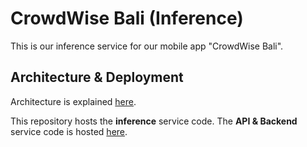 # CrowdWise Bali (Inference)

This is our inference service for our mobile app "CrowdWise Bali".

## Architecture & Deployment

Architecture is explained [here](https://github.com/Bangkit-Bersama/CrowdWiseBali-api/blob/master/README.md).

This repository hosts the **inference** service code. The **API & Backend** service code is hosted [here](https://github.com/Bangkit-Bersama/CrowdWiseBali-api).